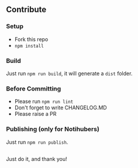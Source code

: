 ## Contribute

### Setup
* Fork this repo
* `npm install`

### Build

Just run `npm run build`, it will generate a `dist` folder.

### Before Committing

* Please run `npm run lint`
* Don't forget to write CHANGELOG.MD
* Please raise a PR

### Publishing (only for Notihubers)

Just run `npm run publish`.

##

Just do it, and thank you!